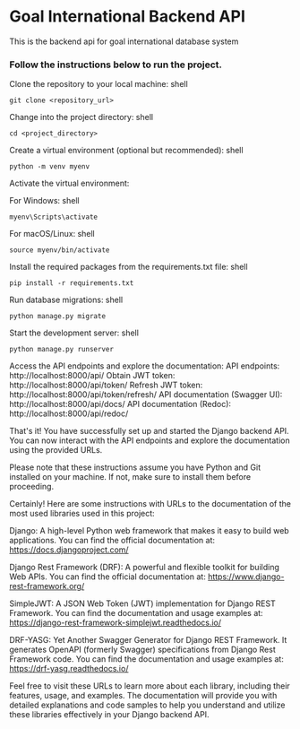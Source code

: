 # Goal International Backend API

This is the backend api for goal international database system

### Follow the instructions below to run the project.

Clone the repository to your local machine:
shell

```
git clone <repository_url>

```

Change into the project directory:
shell

```
cd <project_directory>

```

Create a virtual environment (optional but recommended):
shell

```
python -m venv myenv

```

Activate the virtual environment:

For Windows:
shell

```
myenv\Scripts\activate

```

For macOS/Linux:
shell

```
source myenv/bin/activate

```

Install the required packages from the requirements.txt file:
shell

```
pip install -r requirements.txt

```

Run database migrations:
shell

```
python manage.py migrate

```

Start the development server:
shell

```
python manage.py runserver

 ```

Access the API endpoints and explore the documentation:
API endpoints: http://localhost:8000/api/
Obtain JWT token: http://localhost:8000/api/token/
Refresh JWT token: http://localhost:8000/api/token/refresh/
API documentation (Swagger UI): http://localhost:8000/api/docs/
API documentation (Redoc): http://localhost:8000/api/redoc/

That's it! You have successfully set up and started the Django backend API. You can now interact with the API endpoints and explore the documentation using the provided URLs.

Please note that these instructions assume you have Python and Git installed on your machine. If not, make sure to install them before proceeding.

Certainly! Here are some instructions with URLs to the documentation of the most used libraries used in this project:

Django: A high-level Python web framework that makes it easy to build web applications. You can find the official documentation at: https://docs.djangoproject.com/

Django Rest Framework (DRF): A powerful and flexible toolkit for building Web APIs. You can find the official documentation at: https://www.django-rest-framework.org/

SimpleJWT: A JSON Web Token (JWT) implementation for Django REST Framework. You can find the documentation and usage examples at: https://django-rest-framework-simplejwt.readthedocs.io/

DRF-YASG: Yet Another Swagger Generator for Django REST Framework. It generates OpenAPI (formerly Swagger) specifications from Django Rest Framework code. You can find the documentation and usage examples at: https://drf-yasg.readthedocs.io/

Feel free to visit these URLs to learn more about each library, including their features, usage, and examples. The documentation will provide you with detailed explanations and code samples to help you understand and utilize these libraries effectively in your Django backend API.